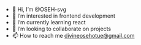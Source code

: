 - 👋 Hi, I’m @OSEH-svg
- 👀 I’m interested in frontend development
- 🌱 I’m currently learning react
- 💞️ I’m looking to collaborate on projects
- 📫 How to reach me divineosehotue@gmail.com

<!---
OSEH-svg/OSEH-svg is a ✨ special ✨ repository because its `README.md` (this file) appears on your GitHub profile.
You can click the Preview link to take a look at your changes.
--->
